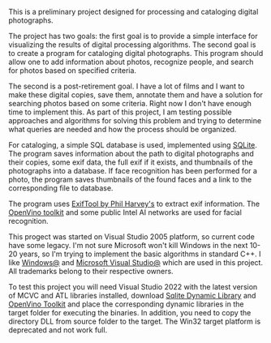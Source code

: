 This is a preliminary project designed for processing and cataloging digital photographs.

The project has two goals: the first goal is to provide a simple interface for visualizing the results of digital processing algorithms.
The second goal is to create a program for cataloging digital photographs. This program should allow one to add information about photos, recognize people, and search for photos based on specified criteria.

The second is a post-retirement goal. I have a lot of films and I want to make these digital copies, save them, annotate them and have a solution for searching photos based on some criteria. Right now I don't have enough time to implement this.
As part of this project, I am testing possible approaches and algorithms for solving this problem and trying to determine what queries are needed and how the process should be organized.

For cataloging, a simple SQL database is used, implemented using [SQLite](https://www.sqlite.org/index.html). The program saves information about the path to digital photographs and their copies, some exif data, the full exif if it exists, and thumbnails of the photographs into a database. If face recognition has been performed for a photo, the program saves thumbnails of the found faces and a link to the corresponding file to database.


The program uses [ExifTool by Phil Harvey's](https://exiftool.org/) to extract exif information.
The [OpenVino toolkit](https://docs.openvino.ai/2023.2/home.html) and some public Intel AI networks are used for facial recognition.

This progect was started on Visual Studio 2005 platform, so current code have some legacy.
I'm not sure Microsoft won't kill Windows in the next 10-20 years, so I'm trying to implement the basic algorithms in standard C++. I like [Windows@](https://www.microsoft.com/en-us/windows) and [Microsoft Visual Studio@](https://visualstudio.microsoft.com) which are used in this project.
All trademarks belong to their respective owners.

To test this project you will need Visual Studio 2022 with the latest version of MCVC and ATL libraries installed, download [Sqlite Dynamic Library](https://www.sqlite.org/2023/sqlite-dll-win-x64-3440200.zip) and [OpenVino Toolkit](https://storage.openvinotoolkit.org/repositories/openvino/packages/2023.2/windows) and place the corresponding dynamic libraries in the target folder for executing the binaries.
In addition, you need to copy the directory DLL from source folder to the target.
The Win32 target platform is deprecated and not work full.
 